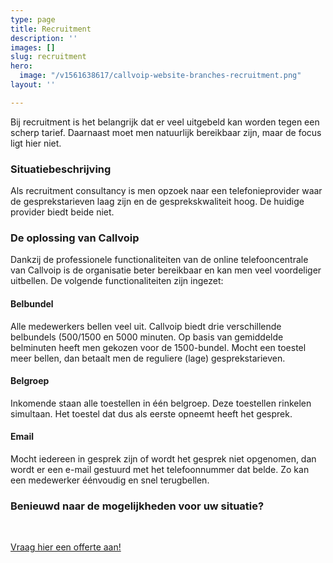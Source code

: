 ```yaml
---
type: page
title: Recruitment
description: ''
images: []
slug: recruitment
hero:
  image: "/v1561638617/callvoip-website-branches-recruitment.png"
layout: ''

---
```

Bij recruitment is het belangrijk dat er veel uitgebeld kan worden tegen een scherp tarief. Daarnaast moet men natuurlijk bereikbaar zijn, maar de focus ligt hier niet.

### Situatiebeschrijving

Als recruitment consultancy is men opzoek naar een telefonieprovider waar de gesprekstarieven laag zijn en de gesprekskwaliteit hoog. De huidige provider biedt beide niet. 

### De oplossing van Callvoip

Dankzij de professionele functionaliteiten van de online telefooncentrale van Callvoip is de organisatie beter bereikbaar en kan men veel voordeliger uitbellen. De volgende functionaliteiten zijn ingezet:

#### Belbundel

Alle medewerkers bellen veel uit. Callvoip biedt drie verschillende belbundels (500/1500 en 5000 minuten. Op basis van gemiddelde belminuten heeft men gekozen voor de 1500-bundel. Mocht een toestel meer bellen, dan betaalt men de reguliere (lage) gesprekstarieven.

#### Belgroep

Inkomende staan alle toestellen in één belgroep. Deze toestellen rinkelen simultaan. Het toestel dat dus als eerste opneemt heeft het gesprek. 

#### Email

Mocht iedereen in gesprek zijn of wordt het gesprek niet opgenomen, dan wordt er een e-mail gestuurd met het telefoonnummer dat belde. Zo kan een medewerker éénvoudig en snel terugbellen. 

### Benieuwd naar de mogelijkheden voor uw situatie?

<br>

<a href="/offerte/" class="button">Vraag hier een offerte aan!</a>